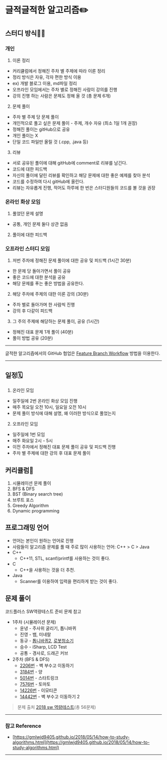 # 글적글적한 알고리즘✏️

## 스터디 방식👨‍💻

### 개인

1. 이론 정리
- 커리큘럼에서 정해진 주차 별 주제에 따라 이론 정리
- 정리 방식은 자유, 각자 편한 방식 이용
- ex) 개발 블로그 이용, md파일 정리
- 오프라인 모임에서는 주차 별로 정해진 사람이 강의를 진행
- 강의 진행 하는 사람은 문제도 정해 올 것 (총 문제 6개)
2. 문제 풀이
- 주차 별 주제 당 문제 풀이
- 개인적으로 풀고 싶은 문제 풀이 - 주제, 개수 자유 (최소 1일 1개 권장)
- 정해진 풀이는 gitHub으로 공유
- 개인 풀이는 X
- 단일 코드 파일만 올릴 것 (.cpp, .java 등)
3. 리뷰
- 서로 공유된 풀이에 대해 gitHub에 comment로 리뷰를 남긴다.
- 코드에 대한 피드백
- 자신의 풀이에 달린 리뷰를 확인하고 해당 문제에 대한 좋은 예제를 찾아 분석
- 코드를 수정하여 다시 gitHub에 올린다.
- 리뷰는 자유롭게 진행, 적어도 하루에 한 번은 스터디원들의 코드를 볼 것을 권장

### 온라인 화상 모임

1. 풀었던 문제 설명
- 공통, 개인 문제 둘다 상관 없음
2. 풀이에 대한 피드백

### 오프라인 스터디 모임

1. 저번 주차에 정해진 문제 풀이에 대한 공유 및 피드백 (1시간 30분)
- 한 문제 당 돌아가면서 풀이 공유
- 좋은 코드에 대한 분석을 공유
- 해당 문제를 푸는 좋은 방법을 공유한다.
2. 해당 주차에 주제의 대한 이론 강의 (30분)
- 주차 별로 돌아가며 한 사람씩 진행
- 강의 후 다같이 피드백
3. 그 주의 주제에 해당하는 문제 풀이, 공유 (1시간)
- 정해진 대표 문제 1개 풀이 (40분)
- 풀이 방법 공유 (20분)

---

글적한 알고리즘에서의 GitHub 협업은 [Feature Branch Workflow](https://gmlwjd9405.github.io/2017/10/27/how-to-collaborate-on-GitHub-1.html) 방법을 이용한다.

---

## 일정🗓

1. 온라인 모임 
- 일주일에 2번 온라인 화상 모임 진행
- 매주 목요일 오전 10시, 일요일 오전 10시
- 문제 풀이 방식에 대해 설명, 왜 이러한 방식으로 풀었는지
2. 오프라인 모임  
- 일주일에 1번 모임
- 매주 화요일 2시 - 5시
- 이전 주차에서 정해진 대표 문제 풀이 공유 및 피드백 진행
- 주차 별 주제에 대한 강의 후 대표 문제 풀이

## 커리큘럼📕

1. 시뮬레이션 문제 풀이
2. BFS & DFS
3. BST (Binary search tree)
4. 브루트 포스
5. Greedy Algorithm
6. Dynamic programming

## 프로그래밍 언어

- 언어는 본인이 원하는 언어로 진행
- 사람들이 알고리즘 문제를 풀 때 주로 많이 사용하는 언어: C++ > C > Java
- C++
    - C++11, STL, scanf/printf를 사용하는 것이 좋다.
- C
    - C++을 사용하는 것을 더 추천.
- Java
    - Scanner를 이용하여 입력을 편리하게 받는 것이 좋다.

## 문제 풀이

코드플러스 SW역량테스트 준비 문제 참고

- 1주차 (시뮬레이션 문제)
    - 윤녕 - 주사위 굴리기, 톱니바퀴
    - 진영 - 뱀, 미네랄
    - 동규 - [톱니바퀴2](https://github.com/TeamDoodle/Doodle-Algorithm/blob/master/%EC%8B%A0%EB%8F%99%EA%B7%9C/%ED%86%B1%EB%8B%88%EB%B0%94%ED%80%B42/gear2MarkDown.md), [로봇청소기](https://github.com/TeamDoodle/Doodle-Algorithm/blob/master/%EC%8B%A0%EB%8F%99%EA%B7%9C/%EB%A1%9C%EB%B4%87%EC%B2%AD%EC%86%8C%EA%B8%B0/robotVacuumMarkDown.md)
    - 승수 - iSharp, LCD Test
    - 공통 - 경사로, 드래곤 커브
- 2주차 (BFS & DFS)
    - [2206번](https://www.acmicpc.net/problem/2206) - 벽 부수고 이동하기
    - [3184번](https://www.acmicpc.net/problem/3184) - 양
    - [5014번](https://www.acmicpc.net/problem/5014) - 스타트링크
    - [7576번](https://www.acmicpc.net/problem/7576) - 토마토
    - [14226번](https://www.acmicpc.net/problem/14226) - 이모티콘
    - [14442번](https://www.acmicpc.net/problem/14442) - 벽 부수고 이동하기 2

> 문제 출처 [2018 sw 역량테스트](https://code.plus/course/34)(총 56문제)

---

### 참고 Reference

- [https://gmlwjd9405.github.io/2018/05/14/how-to-study-algorithms.html](https://gmlwjd9405.github.io/2018/05/14/how-to-study-algorithms.html)

---

